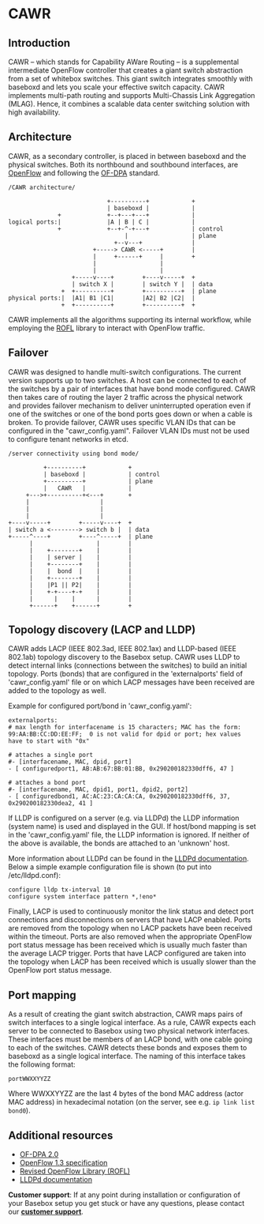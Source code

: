 # CAWR
## Introduction
CAWR – which stands for Capability AWare Routing – is a supplemental intermediate OpenFlow controller that creates a giant switch abstraction from a set of whitebox switches. This giant switch integrates smoothly with baseboxd and lets you scale your effective switch capacity. CAWR implements multi-path routing and supports Multi-Chassis Link Aggregation (MLAG). Hence, it combines a scalable data center switching solution with high availability.

## Architecture
CAWR, as a secondary controller, is placed in between baseboxd and the physical switches. Both its northbound and southbound interfaces, are [OpenFlow][of] and following the [OF-DPA][ofdpa] standard.

```text
/CAWR architecture/

                            +----------+            +
                            | baseboxd |            |
              +             +--+---+---+            |
logical ports:|             |A | B | C |            |
              +             +--+-^-+---+            | control
                                 |                  | plane
                              +--v---+              |
                        +-----> CAWR <-----+        |
                        |     +------+     |        +
                        |                  |
                        |                  |
                  +-----v----+        +----v-----+  +
                  | switch X |        | switch Y |  | data
               +  +----------+        +----------+  | plane
physical ports:|  |A1| B1 |C1|        |A2| B2 |C2|  |
               +  +----------+        +----------+  +

```

CAWR implements all the algorithms supporting its internal workflow, while employing the [ROFL][rofl] library to interact with OpenFlow traffic.

## Failover
CAWR was designed to handle multi-switch configurations. The current version supports up to two switches.
A host can be connected to each of the switches by a pair of interfaces that have bond mode configured.
CAWR then takes care of routing the layer 2 traffic across the physical network and provides failover mechanism to deliver uninterrupted operation even if one of the switches or one of the bond ports goes down or when a cable is broken.
To provide failover, CAWR uses specific VLAN IDs that can be configured in the "cawr_config.yaml". Failover VLAN IDs must not be used to configure tenant networks in etcd.

```text
/server connectivity using bond mode/

          +----------+            +
          | baseboxd |            | control
          +----------+            | plane
          |   CAWR   |            |
     +--->+----------+<---+       +
     |                    |
     |                    |
     |                    |
+----v-----+        +-----v----+  +
| switch a <--------> switch b |  | data
+-----^----+        +----^-----+  | plane
      |                  |        |
      |    +--------+    |        |
      |    | server |    |        |
      |    +--------+    |        |
      |    |  bond  |    |        |
      |    +--------+    |        |
      |    |P1 || P2|    |        |
      |    +-+----+-+    |        |
      |      |    |      |        |
      +------+    +------+        +
```

## Topology discovery (LACP and LLDP)
CAWR adds LACP (IEEE 802.3ad, IEEE 802.1ax) and LLDP-based (IEEE 802.1ab) topology discovery to the Basebox setup.
CAWR uses LLDP to detect internal links (connections between the switches) to build an initial topology. 
Ports (bonds) that are configured in the 'externalports' field of 'cawr_config.yaml' file or on which LACP messages have been received are added to the topology as well.

Example for configured port/bond in 'cawr_config.yaml':

```
externalports:
# max length for interfacename is 15 characters; MAC has the form: 99:AA:BB:CC:DD:EE:FF;  0 is not valid for dpid or port; hex values have to start with "0x"

# attaches a single port
#- [interfacename, MAC, dpid, port]
- [ configuredport1, AB:AB:67:BB:01:BB, 0x290200182330dff6, 47 ]

# attaches a bond port
#- [interfacename, MAC, dpid1, port1, dpid2, port2]
- [ configuredbond1, AC:AC:23:CA:CA:CA, 0x290200182330dff6, 37, 0x290200182330dea2, 41 ]

```

If LLDP is configured on a server (e.g. via LLDPd) the LLDP information (system name) is used and displayed in the GUI. If host/bond mapping is set in the 'cawr_config.yaml' file, the LLDP information is ignored. If neither of the above is available, the bonds are attached to an 'unknown' host.

More information about LLDPd can be found in the [LLDPd documentation][lldpd]. Below a simple example configuration file is shown (to put into /etc/lldpd.conf):

```
configure lldp tx-interval 10
configure system interface pattern *,!eno*
```

Finally, LACP is used to continuously monitor the link status and detect port connections and disconnections on servers that have LACP enabled. Ports are removed from the topology when no LACP packets have been received within the timeout. Ports are also removed when the appropriate OpenFlow port status message has been received which is usually much faster than the average LACP trigger. Ports that have LACP configured are taken into the topology when LACP has been received which is usually slower than the OpenFlow port status message.


## Port mapping
As a result of creating the giant switch abstraction, CAWR maps pairs of switch interfaces to a single logical interface.
As a rule, CAWR expects each server to be connected to Basebox using two physical network interfaces. These interfaces must be members of an LACP bond, with one cable going to each of the switches. CAWR detects these bonds and exposes them to baseboxd as a single logical interface.
The naming of this interface takes the following format:

```text
portWWXXYYZZ
```

Where WWXXYYZZ are the last 4 bytes of the bond MAC address (actor MAC address) in hexadecimal notation (on the server, see e.g. `ip link list bond0`).

## Additional resources
* [OF-DPA 2.0][ofdpa]
* [OpenFlow 1.3 specification][of]
* [Revised OpenFlow Library (ROFL)][rofl]
* [LLDPd documentation][lldpd]

**Customer support**: If at any point during installation or configuration of your Basebox setup you get stuck or have any questions, please contact our **[customer support](customer_support.html#customer_support)**.

[ofdpa]: https://github.com/Broadcom-Switch/of-dpa (OF-DPA Github link)
[rofl]: https://www.github.com/bisdn/rofl-common (ROFL Github Link)
[of]: https://www.opennetworking.org/images/stories/downloads/sdn-resources/onf-specifications/openflow/openflow-switch-v1.3.5.pdf (OpenFlow v1.3 specification pdf)
[lldpd]: https://vincentbernat.github.io/lldpd/usage.html

